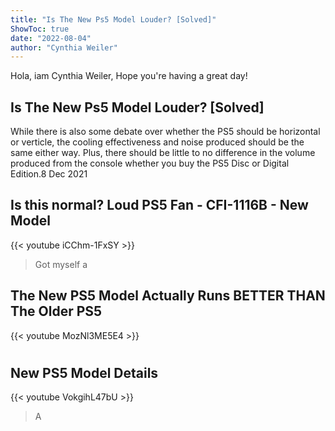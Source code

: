 ```yaml
---
title: "Is The New Ps5 Model Louder? [Solved]"
ShowToc: true 
date: "2022-08-04"
author: "Cynthia Weiler" 
---
```


Hola, iam Cynthia Weiler, Hope you're having a great day!
## Is The New Ps5 Model Louder? [Solved]
While there is also some debate over whether the PS5 should be horizontal or verticle, the cooling effectiveness and noise produced should be the same either way. Plus, there should be little to no difference in the volume produced from the console whether you buy the PS5 Disc or Digital Edition.8 Dec 2021

## Is this normal? Loud PS5 Fan - CFI-1116B - New Model
{{< youtube iCChm-1FxSY >}}
>Got myself a 

## The New PS5 Model Actually Runs BETTER THAN The Older PS5
{{< youtube MozNl3ME5E4 >}}
>#

## New PS5 Model Details
{{< youtube VokgihL47bU >}}
>A 

